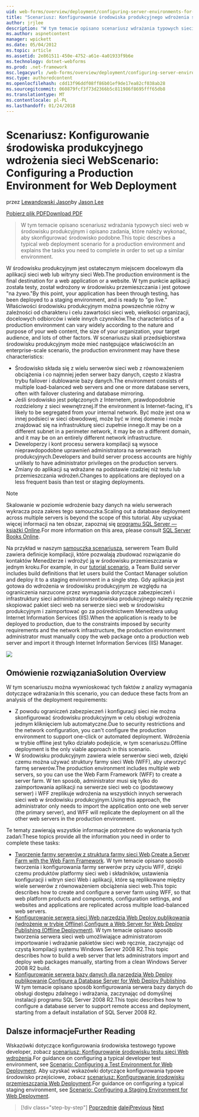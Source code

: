 ```yaml
---
uid: web-forms/overview/deployment/configuring-server-environments-for-web-deployment/scenario-configuring-a-production-environment-for-web-deployment
title: "Scenariusz: Konfigurowanie środowiska produkcyjnego wdrożenia sieci Web | Dokumentacja firmy Microsoft"
author: jrjlee
description: "W tym temacie opisano scenariusz wdrażania typowych sieci web w środowisku produkcyjnym i opisano zadania, które należy wykonać, aby skonfigurować podobne..."
ms.author: aspnetcontent
manager: wpickett
ms.date: 05/04/2012
ms.topic: article
ms.assetid: 2e861511-450e-4752-a61e-4a01933f9b6e
ms.technology: dotnet-webforms
ms.prod: .net-framework
msc.legacyurl: /web-forms/overview/deployment/configuring-server-environments-for-web-deployment/scenario-configuring-a-production-environment-for-web-deployment
msc.type: authoredcontent
ms.openlocfilehash: cdd13f96ddf08ff86b01ef9de17ea82cf038ab28
ms.sourcegitcommit: 060879fcf3f73d2366b5c811986f8695fff65db8
ms.translationtype: MT
ms.contentlocale: pl-PL
ms.lasthandoff: 01/24/2018
---
```

<a name="scenario-configuring-a-production-environment-for-web-deployment"></a><span data-ttu-id="7e3df-103">Scenariusz: Konfigurowanie środowiska produkcyjnego wdrożenia sieci Web</span><span class="sxs-lookup"><span data-stu-id="7e3df-103">Scenario: Configuring a Production Environment for Web Deployment</span></span>
====================
<span data-ttu-id="7e3df-104">przez [Lewandowski Jason](https://github.com/jrjlee)</span><span class="sxs-lookup"><span data-stu-id="7e3df-104">by [Jason Lee](https://github.com/jrjlee)</span></span>

[<span data-ttu-id="7e3df-105">Pobierz plik PDF</span><span class="sxs-lookup"><span data-stu-id="7e3df-105">Download PDF</span></span>](https://msdnshared.blob.core.windows.net/media/MSDNBlogsFS/prod.evol.blogs.msdn.com/CommunityServer.Blogs.Components.WeblogFiles/00/00/00/63/56/8130.DeployingWebAppsInEnterpriseScenarios.pdf)

> <span data-ttu-id="7e3df-106">W tym temacie opisano scenariusz wdrażania typowych sieci web w środowisku produkcyjnym i opisano zadania, które należy wykonać, aby skonfigurować środowisko podobne.</span><span class="sxs-lookup"><span data-stu-id="7e3df-106">This topic describes a typical web deployment scenario for a production environment and explains the tasks you need to complete in order to set up a similar environment.</span></span>


<span data-ttu-id="7e3df-107">W środowisku produkcyjnym jest ostatecznym miejscem docelowym dla aplikacji sieci web lub witryny sieci Web.</span><span class="sxs-lookup"><span data-stu-id="7e3df-107">The production environment is the final destination for a web application or a website.</span></span> <span data-ttu-id="7e3df-108">W tym punkcie aplikacji została testy, został wdrożony w środowisku przemieszczania i jest gotowe "na żywo."</span><span class="sxs-lookup"><span data-stu-id="7e3df-108">By this point, your application has been through testing, has been deployed to a staging environment, and is ready to "go live."</span></span> <span data-ttu-id="7e3df-109">Właściwości środowisku produkcyjnym można powszechnie różny w zależności od charakteru i celu zawartości sieci web, wielkości organizacji, docelowych odbiorców i wiele innych czynników.</span><span class="sxs-lookup"><span data-stu-id="7e3df-109">The characteristics of a production environment can vary widely according to the nature and purpose of your web content, the size of your organization, your target audience, and lots of other factors.</span></span> <span data-ttu-id="7e3df-110">W scenariuszu skali przedsiębiorstwa środowisku produkcyjnym może mieć następujące właściwości:</span><span class="sxs-lookup"><span data-stu-id="7e3df-110">In an enterprise-scale scenario, the production environment may have these characteristics:</span></span>

- <span data-ttu-id="7e3df-111">Środowisko składa się z wielu serwerów sieci web z równoważeniem obciążenia i co najmniej jeden serwer bazy danych, często z klastra trybu failover i dublowanie bazy danych.</span><span class="sxs-lookup"><span data-stu-id="7e3df-111">The environment consists of multiple load-balanced web servers and one or more database servers, often with failover clustering and database mirroring.</span></span>
- <span data-ttu-id="7e3df-112">Jeśli środowisko jest połączonych z Internetem, prawdopodobnie rozdzielony z sieci wewnętrznej.</span><span class="sxs-lookup"><span data-stu-id="7e3df-112">If the environment is Internet-facing, it's likely to be segregated from your internal network.</span></span> <span data-ttu-id="7e3df-113">Być może jest ona w innej podsieci w sieci obwodowej, może być w innej domenie i może znajdować się na infrastrukturę sieci zupełnie innego.</span><span class="sxs-lookup"><span data-stu-id="7e3df-113">It may be on a different subnet in a perimeter network, it may be on a different domain, and it may be on an entirely different network infrastructure.</span></span>
- <span data-ttu-id="7e3df-114">Deweloperzy i kont procesu serwera kompilacji są wysoce nieprawdopodobne uprawnień administratora na serwerach produkcyjnych.</span><span class="sxs-lookup"><span data-stu-id="7e3df-114">Developers and build server process accounts are highly unlikely to have administrator privileges on the production servers.</span></span>
- <span data-ttu-id="7e3df-115">Zmiany do aplikacji są wdrażane na podstawie rzadziej niż testu lub przemieszczania wdrożeń.</span><span class="sxs-lookup"><span data-stu-id="7e3df-115">Changes to applications are deployed on a less frequent basis than test or staging deployments.</span></span>

> [!NOTE]
> <span data-ttu-id="7e3df-116">Skalowanie w poziomie wdrożenie bazy danych na wielu serwerach wykracza poza zakres tego samouczka.</span><span class="sxs-lookup"><span data-stu-id="7e3df-116">Scaling out a database deployment across multiple servers is beyond the scope of this tutorial.</span></span> <span data-ttu-id="7e3df-117">Aby uzyskać więcej informacji na ten obszar, zapoznaj się [programu SQL Server — książki Online](https://technet.microsoft.com/library/ms130214.aspx).</span><span class="sxs-lookup"><span data-stu-id="7e3df-117">For more information on this area, please consult [SQL Server Books Online](https://technet.microsoft.com/library/ms130214.aspx).</span></span>


<span data-ttu-id="7e3df-118">Na przykład w naszym [samouczka scenariusza](../deploying-web-applications-in-enterprise-scenarios/enterprise-web-deployment-scenario-overview.md), serwerem Team Build zawiera definicje kompilacji, które pozwalają zbudować rozwiązanie do kontaktów Menedżerze i wdrożyć ją w środowisku przemieszczania w jednym kroku.</span><span class="sxs-lookup"><span data-stu-id="7e3df-118">For example, in our [tutorial scenario](../deploying-web-applications-in-enterprise-scenarios/enterprise-web-deployment-scenario-overview.md), a Team Build server includes build definitions that let users build the Contact Manager solution and deploy it to a staging environment in a single step.</span></span> <span data-ttu-id="7e3df-119">Gdy aplikacja jest gotowa do wdrożenia w środowisku produkcyjnym ze względu na ograniczenia narzucone przez wymagania dotyczące zabezpieczeń i infrastruktury sieci administratora środowiska produkcyjnego należy ręcznie skopiować pakiet sieci web na serwerze sieci web w środowisku produkcyjnym i zaimportować go za pośrednictwem Menedżera usług Internet Information Services (IIS).</span><span class="sxs-lookup"><span data-stu-id="7e3df-119">When the application is ready to be deployed to production, due to the constraints imposed by security requirements and the network infrastructure, the production environment administrator must manually copy the web package onto a production web server and import it through Internet Information Services (IIS) Manager.</span></span>

![](scenario-configuring-a-production-environment-for-web-deployment/_static/image1.png)

## <a name="solution-overview"></a><span data-ttu-id="7e3df-120">Omówienie rozwiązania</span><span class="sxs-lookup"><span data-stu-id="7e3df-120">Solution Overview</span></span>

<span data-ttu-id="7e3df-121">W tym scenariuszu można wywnioskować tych faktów z analizy wymagania dotyczące wdrażania:</span><span class="sxs-lookup"><span data-stu-id="7e3df-121">In this scenario, you can deduce these facts from an analysis of the deployment requirements:</span></span>

- <span data-ttu-id="7e3df-122">Z powodu ograniczeń zabezpieczeń i konfiguracji sieci nie można skonfigurować środowisku produkcyjnym w celu obsługi wdrożenia jednym kliknięciem lub automatyczne.</span><span class="sxs-lookup"><span data-stu-id="7e3df-122">Due to security restrictions and the network configuration, you can't configure the production environment to support one-click or automated deployment.</span></span> <span data-ttu-id="7e3df-123">Wdrożenia w trybie offline jest tylko działało podejście, w tym scenariuszu.</span><span class="sxs-lookup"><span data-stu-id="7e3df-123">Offline deployment is the only viable approach in this scenario.</span></span>
- <span data-ttu-id="7e3df-124">W środowisku produkcyjnym zawiera wiele serwerów sieci web, dzięki czemu można używać struktury farmy sieci Web (WFF), aby utworzyć farmę serwerów.</span><span class="sxs-lookup"><span data-stu-id="7e3df-124">The production environment includes multiple web servers, so you can use the Web Farm Framework (WFF) to create a server farm.</span></span> <span data-ttu-id="7e3df-125">W ten sposób, administrator musi się tylko do zaimportowania aplikacji na serwerze sieci web co (podstawowy serwer) i WFF zreplikuje wdrożenia na wszystkich innych serwerach sieci web w środowisku produkcyjnym.</span><span class="sxs-lookup"><span data-stu-id="7e3df-125">Using this approach, the administrator only needs to import the application onto one web server (the primary server), and WFF will replicate the deployment on all the other web servers in the production environment.</span></span>

<span data-ttu-id="7e3df-126">Te tematy zawierają wszystkie informacje potrzebne do wykonania tych zadań:</span><span class="sxs-lookup"><span data-stu-id="7e3df-126">These topics provide all the information you need in order to complete these tasks:</span></span>

- <span data-ttu-id="7e3df-127">[Tworzenie farmy serwerów z struktura farmy sieci Web](configuring-a-database-server-for-web-deploy-publishing.md).</span><span class="sxs-lookup"><span data-stu-id="7e3df-127">[Create a Server Farm with the Web Farm Framework](configuring-a-database-server-for-web-deploy-publishing.md).</span></span> <span data-ttu-id="7e3df-128">W tym temacie opisano sposób tworzenia i konfigurowania farmy serwerów przy użyciu WFF, dzięki czemu produktów platformy sieci web i składników, ustawienia konfiguracji i witryn sieci Web i aplikacji, które są replikowane między wiele serwerów z równoważeniem obciążenia sieci web.</span><span class="sxs-lookup"><span data-stu-id="7e3df-128">This topic describes how to create and configure a server farm using WFF, so that web platform products and components, configuration settings, and websites and applications are replicated across multiple load-balanced web servers.</span></span>
- <span data-ttu-id="7e3df-129">[Konfigurowanie serwera sieci Web narzędzia Web Deploy publikowania (wdrożenie w trybie Offline)](configuring-a-web-server-for-web-deploy-publishing-offline-deployment.md).</span><span class="sxs-lookup"><span data-stu-id="7e3df-129">[Configure a Web Server for Web Deploy Publishing (Offline Deployment)](configuring-a-web-server-for-web-deploy-publishing-offline-deployment.md).</span></span> <span data-ttu-id="7e3df-130">W tym temacie opisano sposób tworzenia serwera sieci web umożliwiające administratorom importowanie i wdrażanie pakietów sieci web ręcznie, zaczynając od czystą kompilacji systemu Windows Server 2008 R2.</span><span class="sxs-lookup"><span data-stu-id="7e3df-130">This topic describes how to build a web server that lets administrators import and deploy web packages manually, starting from a clean Windows Server 2008 R2 build.</span></span>
- <span data-ttu-id="7e3df-131">[Konfigurowanie serwera bazy danych dla narzędzia Web Deploy publikowanie](configuring-a-database-server-for-web-deploy-publishing.md).</span><span class="sxs-lookup"><span data-stu-id="7e3df-131">[Configure a Database Server for Web Deploy Publishing](configuring-a-database-server-for-web-deploy-publishing.md).</span></span> <span data-ttu-id="7e3df-132">W tym temacie opisano sposób konfigurowania serwera bazy danych do obsługi dostępu zdalnego i wdrażania, zaczynając od domyślnej instalacji programu SQL Server 2008 R2.</span><span class="sxs-lookup"><span data-stu-id="7e3df-132">This topic describes how to configure a database server to support remote access and deployment, starting from a default installation of SQL Server 2008 R2.</span></span>

## <a name="further-reading"></a><span data-ttu-id="7e3df-133">Dalsze informacje</span><span class="sxs-lookup"><span data-stu-id="7e3df-133">Further Reading</span></span>

<span data-ttu-id="7e3df-134">Wskazówki dotyczące konfigurowania środowiska testowego typowe developer, zobacz [scenariusz: Konfigurowanie środowisku testu sieci Web wdrożenia](scenario-configuring-a-test-environment-for-web-deployment.md).</span><span class="sxs-lookup"><span data-stu-id="7e3df-134">For guidance on configuring a typical developer test environment, see [Scenario: Configuring a Test Environment for Web Deployment](scenario-configuring-a-test-environment-for-web-deployment.md).</span></span> <span data-ttu-id="7e3df-135">Aby uzyskać wskazówki dotyczące konfigurowania typowe środowisko przejściowe, zobacz [scenariusz: Konfigurowanie środowisku przemieszczania Web Deployment](scenario-configuring-a-staging-environment-for-web-deployment.md).</span><span class="sxs-lookup"><span data-stu-id="7e3df-135">For guidance on configuring a typical staging environment, see [Scenario: Configuring a Staging Environment for Web Deployment](scenario-configuring-a-staging-environment-for-web-deployment.md).</span></span>

>[!div class="step-by-step"]
<span data-ttu-id="7e3df-136">[Poprzednie](scenario-configuring-a-staging-environment-for-web-deployment.md)
[dalej](configuring-a-web-server-for-web-deploy-publishing-remote-agent.md)</span><span class="sxs-lookup"><span data-stu-id="7e3df-136">[Previous](scenario-configuring-a-staging-environment-for-web-deployment.md)
[Next](configuring-a-web-server-for-web-deploy-publishing-remote-agent.md)</span></span>
